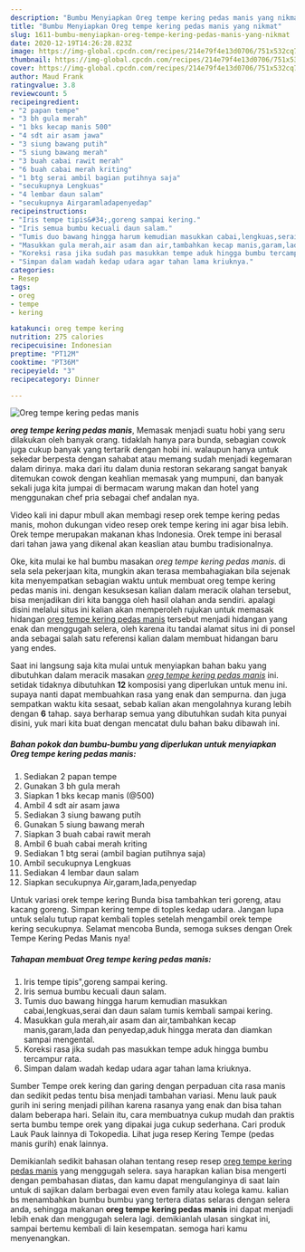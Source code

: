 ```yaml
---
description: "Bumbu Menyiapkan Oreg tempe kering pedas manis yang nikmat"
title: "Bumbu Menyiapkan Oreg tempe kering pedas manis yang nikmat"
slug: 1611-bumbu-menyiapkan-oreg-tempe-kering-pedas-manis-yang-nikmat
date: 2020-12-19T14:26:28.823Z
image: https://img-global.cpcdn.com/recipes/214e79f4e13d0706/751x532cq70/oreg-tempe-kering-pedas-manis-foto-resep-utama.jpg
thumbnail: https://img-global.cpcdn.com/recipes/214e79f4e13d0706/751x532cq70/oreg-tempe-kering-pedas-manis-foto-resep-utama.jpg
cover: https://img-global.cpcdn.com/recipes/214e79f4e13d0706/751x532cq70/oreg-tempe-kering-pedas-manis-foto-resep-utama.jpg
author: Maud Frank
ratingvalue: 3.8
reviewcount: 5
recipeingredient:
- "2 papan tempe"
- "3 bh gula merah"
- "1 bks kecap manis 500"
- "4 sdt air asam jawa"
- "3 siung bawang putih"
- "5 siung bawang merah"
- "3 buah cabai rawit merah"
- "6 buah cabai merah kriting"
- "1 btg serai ambil bagian putihnya saja"
- "secukupnya Lengkuas"
- "4 lembar daun salam"
- "secukupnya Airgaramladapenyedap"
recipeinstructions:
- "Iris tempe tipis&#34;,goreng sampai kering."
- "Iris semua bumbu kecuali daun salam."
- "Tumis duo bawang hingga harum kemudian masukkan cabai,lengkuas,serai dan daun salam tumis kembali sampai kering."
- "Masukkan gula merah,air asam dan air,tambahkan kecap manis,garam,lada dan penyedap,aduk hingga merata dan diamkan sampai mengental."
- "Koreksi rasa jika sudah pas masukkan tempe aduk hingga bumbu tercampur rata."
- "Simpan dalam wadah kedap udara agar tahan lama kriuknya."
categories:
- Resep
tags:
- oreg
- tempe
- kering

katakunci: oreg tempe kering 
nutrition: 275 calories
recipecuisine: Indonesian
preptime: "PT12M"
cooktime: "PT36M"
recipeyield: "3"
recipecategory: Dinner

---
```



![Oreg tempe kering pedas manis](https://img-global.cpcdn.com/recipes/214e79f4e13d0706/751x532cq70/oreg-tempe-kering-pedas-manis-foto-resep-utama.jpg)

<b><i>oreg tempe kering pedas manis</i></b>, Memasak menjadi suatu hobi yang seru dilakukan oleh banyak orang. tidaklah hanya para bunda, sebagian cowok juga cukup banyak yang tertarik dengan hobi ini. walaupun hanya untuk sekedar berpesta dengan sahabat atau memang sudah menjadi kegemaran dalam dirinya. maka dari itu dalam dunia restoran sekarang sangat banyak ditemukan cowok dengan keahlian memasak yang mumpuni, dan banyak sekali juga kita jumpai di bermacam warung makan dan hotel yang menggunakan chef pria sebagai chef andalan nya.

Video kali ini dapur mbull akan membagi resep orek tempe kering pedas manis, mohon dukungan video resep orek tempe kering ini agar bisa lebih. Orek tempe merupakan makanan khas Indonesia. Orek tempe ini berasal dari tahan jawa yang dikenal akan keaslian atau bumbu tradisionalnya.

Oke, kita mulai ke hal bumbu masakan <i>oreg tempe kering pedas manis</i>. di sela sela pekerjaan kita, mungkin akan terasa membahagiakan bila sejenak kita menyempatkan sebagian waktu untuk membuat oreg tempe kering pedas manis ini. dengan kesuksesan kalian dalam meracik olahan tersebut, bisa menjadikan diri kita bangga oleh hasil olahan anda sendiri. apalagi disini melalui situs ini kalian akan memperoleh rujukan untuk memasak hidangan <u>oreg tempe kering pedas manis</u> tersebut menjadi hidangan yang enak dan menggugah selera, oleh karena itu tandai alamat situs ini di ponsel anda sebagai salah satu referensi kalian dalam membuat hidangan baru yang endes.


Saat ini langsung saja kita mulai untuk menyiapkan bahan baku yang dibutuhkan dalam meracik masakan <u><i>oreg tempe kering pedas manis</i></u> ini. setidak tidaknya dibutuhkan <b>12</b> komposisi yang diperlukan untuk menu ini. supaya nanti dapat membuahkan rasa yang enak dan sempurna. dan juga sempatkan waktu kita sesaat, sebab kalian akan mengolahnya kurang lebih dengan <b>6</b> tahap. saya berharap semua yang dibutuhkan sudah kita punyai disini, yuk mari kita buat dengan mencatat dulu bahan baku dibawah ini.

<!--inarticleads1-->

##### Bahan pokok dan bumbu-bumbu yang diperlukan untuk menyiapkan Oreg tempe kering pedas manis:

1. Sediakan 2 papan tempe
1. Gunakan 3 bh gula merah
1. Siapkan 1 bks kecap manis (@500)
1. Ambil 4 sdt air asam jawa
1. Sediakan 3 siung bawang putih
1. Gunakan 5 siung bawang merah
1. Siapkan 3 buah cabai rawit merah
1. Ambil 6 buah cabai merah kriting
1. Sediakan 1 btg serai (ambil bagian putihnya saja)
1. Ambil secukupnya Lengkuas
1. Sediakan 4 lembar daun salam
1. Siapkan secukupnya Air,garam,lada,penyedap


Untuk variasi orek tempe kering Bunda bisa tambahkan teri goreng, atau kacang goreng. Simpan kering tempe di toples kedap udara. Jangan lupa untuk selalu tutup rapat kembali toples setelah mengambil orek tempe kering secukupnya. Selamat mencoba Bunda, semoga sukses dengan Orek Tempe Kering Pedas Manis nya! 

<!--inarticleads2-->

##### Tahapan membuat Oreg tempe kering pedas manis:

1. Iris tempe tipis&#34;,goreng sampai kering.
1. Iris semua bumbu kecuali daun salam.
1. Tumis duo bawang hingga harum kemudian masukkan cabai,lengkuas,serai dan daun salam tumis kembali sampai kering.
1. Masukkan gula merah,air asam dan air,tambahkan kecap manis,garam,lada dan penyedap,aduk hingga merata dan diamkan sampai mengental.
1. Koreksi rasa jika sudah pas masukkan tempe aduk hingga bumbu tercampur rata.
1. Simpan dalam wadah kedap udara agar tahan lama kriuknya.


Sumber Tempe orek kering dan garing dengan perpaduan cita rasa manis dan sedikit pedas tentu bisa menjadi tambahan variasi. Menu lauk pauk gurih ini sering menjadi pilihan karena rasanya yang enak dan bisa tahan dalam beberapa hari. Selain itu, cara membuatnya cukup mudah dan praktis serta bumbu tempe orek yang dipakai juga cukup sederhana. Cari produk Lauk Pauk lainnya di Tokopedia. Lihat juga resep Kering Tempe (pedas manis gurih) enak lainnya. 

Demikianlah sedikit bahasan olahan tentang resep resep <u>oreg tempe kering pedas manis</u> yang menggugah selera. saya harapkan kalian bisa mengerti dengan pembahasan diatas, dan kamu dapat mengulanginya di saat lain untuk di sajikan dalam berbagai even even family atau kolega kamu. kalian bs menambahkan bumbu bumbu yang tertera diatas selaras dengan selera anda, sehingga makanan <b>oreg tempe kering pedas manis</b> ini dapat menjadi lebih enak dan menggugah selera lagi. demikianlah ulasan singkat ini, sampai bertemu kembali di lain kesempatan. semoga hari kamu menyenangkan.

